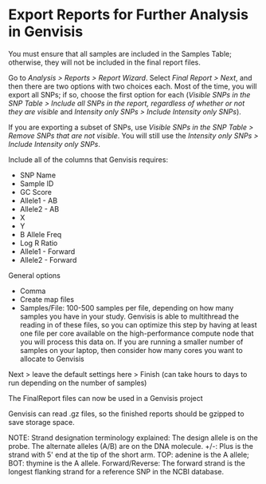 # Export Reports for Further Analysis in Genvisis

You must ensure that all samples are included in the Samples Table; otherwise, they will not be included in the final report files.

Go to *Analysis > Reports > Report Wizard*.
Select *Final Report > Next*, and then there are two options with two choices each. Most of the time, you will export all SNPs; if so, choose the first option for each (*Visible SNPs in the SNP Table > Include all SNPs in the report, regardless of whether or not they are visible* and *Intensity only SNPs > Include Intensity only SNPs*).

If you are exporting a subset of SNPs, use *Visible SNPs in the SNP Table > Remove SNPs that are not visible*. You will still use the *Intensity only SNPs > Include Intensity only SNPs*.

Include all of the columns that Genvisis requires:
* SNP Name
* Sample ID
* GC Score
* Allele1 - AB
* Allele2 - AB
* X
* Y
* B Allele Freq
* Log R Ratio
* Allele1 - Forward
* Allele2 - Forward

General options
* Comma
* Create map files
* Samples/File: 100-500 samples per file, depending on how many samples you have in your study. Genvisis is able to multithread the reading in of these files, so you can optimize this step by having at least one file per core available on the high-performance compute node that you will process this data on. If you are running a smaller number of samples on your laptop, then consider how many cores you want to allocate to Genvisis

Next > leave the default settings here > Finish (can take hours to days to run depending on the number of samples)

The FinalReport files can now be used in a Genvisis project

Genvisis can read .gz files, so the finished reports should be gzipped to save storage space.

NOTE: Strand designation terminology explained: The design allele is on the probe. The alternate alleles (A/B) are on the DNA molecule. +/-: Plus is the strand with 5' end at the tip of the short arm. TOP: adenine is the A allele; BOT: thymine is the A allele. Forward/Reverse: The forward strand is the longest flanking strand for a reference SNP in the NCBI database.
